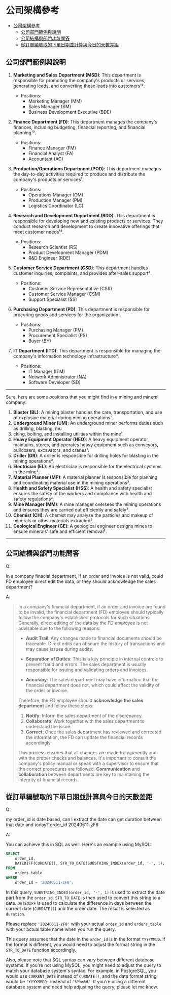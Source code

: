 # 公司架構參考

- [公司架構參考](#公司架構參考)
  - [公司部門範例與說明](#公司部門範例與說明)
  - [公司結構與部門功能問答](#公司結構與部門功能問答)
  - [從訂單編號取的下單日期並計算與今日的天數差距](#從訂單編號取的下單日期並計算與今日的天數差距)

## 公司部門範例與說明

1. **Marketing and Sales Department (MSD)**: This department is responsible for promoting the company's products or services, generating leads, and converting these leads into customers¹³.
    - Positions:
      - Marketing Manager (MM)
      - Sales Manager (SM)
      - Business Development Executive (BDE)

2. **Finance Department (FD)**: This department manages the company's finances, including budgeting, financial reporting, and financial planning¹³.
    - Positions:
      - Finance Manager (FM)
      - Financial Analyst (FA)
      - Accountant (AC)

3. **Production/Operations Department (POD)**: This department manages the day-to-day activities required to produce and distribute the company's products or services¹.
    - Positions:
      - Operations Manager (OM)
      - Production Manager (PM)
      - Logistics Coordinator (LC)

4. **Research and Development Department (RDD)**: This department is responsible for developing new and existing products or services. They conduct research and development to create innovative offerings that meet customer needs¹³.
    - Positions:
      - Research Scientist (RS)
      - Product Development Manager (PDM)
      - R&D Engineer (RDE)

5. **Customer Service Department (CSD)**: This department handles customer inquiries, complaints, and provides after-sales support³.
    - Positions:
      - Customer Service Representative (CSR)
      - Customer Service Manager (CSM)
      - Support Specialist (SS)

6. **Purchasing Department (PD)**: This department is responsible for procuring goods and services for the organization¹.
    - Positions:
      - Purchasing Manager (PM)
      - Procurement Specialist (PS)
      - Buyer (BY)

7. **IT Department (ITD)**: This department is responsible for managing the company's information technology infrastructure⁴.
    - Positions:
      - IT Manager (ITM)
      - Network Administrator (NA)
      - Software Developer (SD)

---

Sure, here are some positions that you might find in a mining and mineral company:

1. **Blaster (BL)**: A mining blaster handles the care, transportation, and use of explosive material during mining operations¹.
2. **Underground Miner (UM)**: An underground miner performs duties such as drilling, blasting, mu
3. cking, bolting, and installing utilities within the mine¹.
4. **Heavy Equipment Operator (HEO)**: A heavy equipment operator maintains, stores, and operates heavy equipment such as conveyors, bulldozers, excavators, and cranes¹.
5. **Driller (DR)**: A driller is responsible for drilling holes for blasting in the mining operations³.
6. **Electrician (EL)**: An electrician is responsible for the electrical systems in the mine³.
7. **Material Planner (MP)**: A material planner is responsible for planning and coordinating material use in the mining operations³.
8. **Health and Safety Specialist (HSS)**: A health and safety specialist ensures the safety of the workers and compliance with health and safety regulations³.
9. **Mine Manager (MM)**: A mine manager oversees the mining operations and ensures they are carried out efficiently and safely³.
10. **Chemist (CH)**: A chemist may analyze the particles and makeup of minerals or other materials extracted².
11. **Geological Engineer (GE)**: A geological engineer designs mines to ensure minerals' safe and efficient removal².

---

## 公司結構與部門功能問答

Q:

  In a company finacial department, if an order and invoice is not valid, could FD employee direct edit the data, or they should acknowledge the sales department?

A:

> In a company's financial department, if an order and invoice are found to be invalid, the financial department (FD) employee should typically follow the company's established protocols for such situations. Generally, direct editing of the data by the FD employee is not advisable due to the following reasons:
>
> - **Audit Trail**: Any changes made to financial documents should be traceable. Direct edits can obscure the history of transactions and may cause issues during audits.
>
> - **Separation of Duties**: This is a key principle in internal controls to prevent fraud and errors. The sales department is usually responsible for issuing and validating orders and invoices.
>
> - **Accuracy**: The sales department may have information that the financial department does not, which could affect the validity of the order or invoice.
>
> Therefore, the FD employee should **acknowledge the sales department** and follow these steps:
>
> 1. **Notify**: Inform the sales department of the discrepancy.
> 2. **Collaborate**: Work together with the sales department to understand the issue.
> 3. **Correct**: Once the sales department has reviewed and corrected the information, the FD can update the financial records accordingly.
>
> This process ensures that all changes are made transparently and with the proper checks and balances. It's important to consult the company's policy manual or speak with a supervisor to ensure that the correct procedures are followed. **Communication** and **collaboration** between departments are key to maintaining the integrity of financial records.

## 從訂單編號取的下單日期並計算與今日的天數差距

Q:

my order_id is date based, can I extract the date can get duration between that date and today?
order_id
20240611-zF8

A:

You can achieve this in SQL as well. Here's an example using MySQL:

```sql
SELECT 
    order_id, 
    DATEDIFF(CURDATE(), STR_TO_DATE(SUBSTRING_INDEX(order_id, '-', 1), '%Y%m%d')) AS duration
FROM 
    orders_table
WHERE 
    order_id = '20240611-zF8';
```

In this query, `SUBSTRING_INDEX(order_id, '-', 1)` is used to extract the date part from the `order_id`. `STR_TO_DATE` is then used to convert this string to a date. `DATEDIFF` is used to calculate the difference in days between the current date (`CURDATE()`) and the order date. The result is selected as `duration`.

Please replace `'20240611-zF8'` with your actual `order_id` and `orders_table` with your actual table name when you run the query.

This query assumes that the date in the `order_id` is in the format `YYYYMMDD`. If the format is different, you would need to adjust the format string in the `STR_TO_DATE` function accordingly.

Also, please note that SQL syntax can vary between different database systems. If you're not using MySQL, you might need to adjust the query to match your database system's syntax. For example, in PostgreSQL, you would use `CURRENT_DATE` instead of `CURDATE()`, and the date format string would be `'YYYYMMDD'` instead of `'%Y%m%d'`. If you're using a different database system and need help adjusting the query, please let me know.
